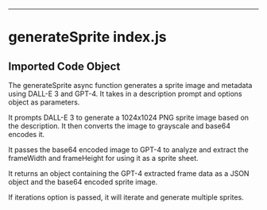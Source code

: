 
  
  
---
# generateSprite index.js
## Imported Code Object

The generateSprite async function generates a sprite image and metadata using DALL-E 3 and GPT-4. It takes in a description prompt and options object as parameters. 

It prompts DALL-E 3 to generate a 1024x1024 PNG sprite image based on the description. It then converts the image to grayscale and base64 encodes it. 

It passes the base64 encoded image to GPT-4 to analyze and extract the frameWidth and frameHeight for using it as a sprite sheet.

It returns an object containing the GPT-4 extracted frame data as a JSON object and the base64 encoded sprite image.

If iterations option is passed, it will iterate and generate multiple sprites.


  
  